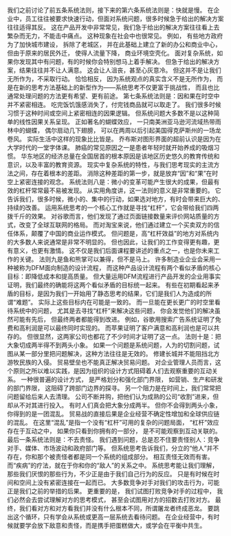 我们之前讨论了前五条系统法则，接下来的第六条系统法则是：快就是慢。
在企业中，员工往往被要求快速行动，但面对系统问题，很多时候急于给出的解决方案往往适得其反。
这在产品开发中非常常见，我们急于给出的解决方案往往看上去繁杂而无力，不能击中痛点。
这种现象在社会中也很常见。
例如，
有些地方政府为了加快城市建设，
拆除了老城区，
并在此基础上建立了新的办公和商业中心，
但由于原来的居民外迁，
使得人流量下降，
商业环境空壳化。
面对复杂系统，如果你发现其中有问题，有的时候你会特别想马上着手解决。
但急于给出的解决方案，结果往往并不让人满意。
这会让人沮丧，甚至心灰意冷。
但这并不是让我们无所作为，不采取行动。
恰恰相反，
因为系统观点的真实含义不是无所作为，
而是在新的思考方法基础上的新型作为——系统思考不仅更富于挑战性，
而且也比通常处理问题的方法更有希望、更有前途。 
第七条系统法则是：因和果在时空中并不紧密相连。
吃完饭饥饿感消失了，付完钱商品就可以取走了。
我们很多时候习惯于这种时间或空间上紧密相连的因果逻辑。
但系统问题大多数不是以这种简单的线性因果关系呈现。
正如著名的蝴蝶效应，
一只南美洲亚马逊河流域热带雨林中的蝴蝶，
偶尔扇动几下翅膀，
可以在两周以后引起美国得克萨斯州的一场龙卷风。
实际生活中这样的现象比比皆是。
乔布斯对图形界面的超前认识是因为在大学时代的一堂字体课。
肺癌的常见原因之一是患者年轻时就开始养成的吸烟习惯。
华东地区的经济总量在全国居首的根本原因是该地区历史悠久的教育传统和意识，以及丰富的教育资源。
现实中复杂系统的特性，与我们思考现实的主流方法之间，存在着根本的差距。
消除这种差距的第一步，就是放弃“因”和“果”在时空上紧密连接的观念。
系统法则八是：微小的变革可能产生很大的成果，但最有效的杠杆常常最不易被发现。
从实用角度讲，这一法则的意义是非常重要的。
它告诉我们，很多时候，微小的、集中的行动，如果选对地方，有时会带来巨大的、持续的改善。
运用系统思考的一个核心工作就是寻找“杠杆”，它会带给我们四两拨千斤的效果。
对谷歌而言，他们发现了通过页面链接数量来评价网站质量的方式，改变了全球互联网的格局。
而对淘宝来说，他们通过建立一个买卖双方的信任体系，颠覆了中国的商业运作模式。
但问题是，高“杠杆效益”的地方对系统内的大多数人来说通常是非常不明显的。
但也因此，让我们的工作变得更有趣，更有意义，也更有激情。
这不仅是我们后面课程要讲述的重点之一，也是你未来工作的关键。
法则九是鱼和熊掌可以兼得，但不是马上。
许多制造业企业会采用一种被称为DFM面向制造的设计流程，
而这种产品设计流程有两个看似矛盾的核心目标：即降低成本和提高质量。
但大量运用DFM流程进行产品开发的企业用事实证明，我们最终的确能将这两个看似矛盾的目标统一起来。
有些在初期看起来矛盾的目标，是因为我们一开始用了静态思考的结果，它们是我们人为造成的所谓“难题”。
实际上这些目标内在可能是一致的。
而一旦能在更长更广的时空里看待系统中的问题，
尤其是去寻找“杠杆”来解决这些问题，
你会发觉他们的解决虽然可能有先后，
但最终两者都能得到改进。
例如，谷歌用搜索广告系统证明了免费和高利润是可以最终同时实现的。
而苹果证明了客户满意和高利润也是可以共存的。
但很显然，这两家公司也都花了不少时间才证明了这一点。
法则十是：把大象切成两半得不到两头小象。
如果一个问题是系统问题，人为的切割问题，试图从某一部分里把问题解决，这种方法往往是无效的。
修建长城并不能阻挡北方游牧民族的入侵。
贸易壁垒也不能真正解决贸易问题。
对企业管理人员而言，这个原则之所以难以实践，是因为组织的设计方式阻碍着人们去观察重要的互动关系。
一种很普遍的设计方式，
是严格划分和强化部门界限，
如营销、生产和研发的部门界限，
这阻碍了跨部门边界的探寻。
另一个阻力是在时间上，我们常常把问题留给后来人去清理。
公司不断并购，把他们认为成熟的公司“收割”进来，但却从不对其进行投入。
有时人们真会把大象分成两半。
但你不会得到两头小象，你得到的是一团混乱。
贸易战的直接后果是企业经营不确定性增加和全球供应链的混乱。
在这里“混乱”是指一个没有“杠杆”可用的复杂的问题局面，
“杠杆”效应存在于互动之中，
如果你只看到你拥有的一部分，
是不可能观察到互动关联的。
最后一条系统法则是：不去责怪。
我们遇到问题，总是忍不住要责怪别人：竞争对手、媒体、市场波动和政府部门等。
但系统思考告诉我们，分立的“他人”并不存在，你和那个被责怪者都是同一个系统的组成部分。
相互责怪无效而有害。
而“疾病”的疗法，就在于你和你的“敌人”的关系之中。
系统思考能让我们理解，那些我们厌恨的那些行为，不少正是由于我们自己行为的反应。
只是有时候在时间和空间上没有紧密连接在一起而已。
大多数竞争对手对我们的攻击行为，可能正是我们之前的举措的后果。
更重要的是，
我们试图打败竞争对手的过程中，
我们必然会去尝试理解对方的思考模式，
甚至会试图用对方的招数去打败对方。
最终，我们看对方和对方看我们并没有什么根本不同，所谓屠龙者终成恶龙。
要跳出这个循环，只有学会从系统或更高一层系统去看待问题。
在企业经营中，有时候就要学会放下敌意和责怪，而是携手把蛋糕做大，或学会在平衡中共生。
